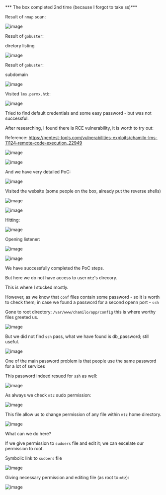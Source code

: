 *** The box  completed 2nd time (because I forgot to take ss)***

Result of `nmap` scan:

![image](https://github.com/user-attachments/assets/94230a51-1a0e-445d-a5fa-8309c3aca4d8)

Result of `gobuster`:

  diretory listing

![image](https://github.com/user-attachments/assets/821f6edc-c7c0-44a7-833b-46f26840388c)

Result of `gobuster`:

  subdomain

![image](https://github.com/user-attachments/assets/b7d2933a-8ba3-4748-bf8a-2cd8823221f4)

Visited `lms.permx.htb`:

![image](https://github.com/user-attachments/assets/d78192be-9ea2-4b20-aee6-6c848c9e9b10)

Tried to find default credentials and some easy password - but was not successful.

After researching, I found there is RCE vulnerability, it is worth to try out:

Reference: https://pentest-tools.com/vulnerabilities-exploits/chamilo-lms-11124-remote-code-execution_22949

![image](https://github.com/user-attachments/assets/ec53cd3a-0864-4fb6-8c82-6cd7201ac266)

![image](https://github.com/user-attachments/assets/a53e40d5-2383-497e-9c2b-9851a80bc42e)

And we have very detailed PoC:

![image](https://github.com/user-attachments/assets/e14e57c6-ca72-4404-aace-d0d9e8dd85bd)

Visited the website (some people on the box, already put the reverse shells)

![image](https://github.com/user-attachments/assets/15aadc10-0a3e-4d25-b86d-b2413a74cbd4)

![image](https://github.com/user-attachments/assets/a68add71-bfc4-48e2-9ec7-ebd85f1768c3)

Hitting:

![image](https://github.com/user-attachments/assets/2d6c19b1-c31c-480e-b6c4-099d46c91816)

Opening listener:

![image](https://github.com/user-attachments/assets/ec4e96b2-2ddb-4838-acba-4dd2616bade1)

![image](https://github.com/user-attachments/assets/65265c7a-13e9-4dca-aeb5-b0ab17d8a1a3)

We have successfully completed the PoC steps.

But here we do not have access to user `mtz`'s direcory.

This is where I stucked mostly.

However, as we know that `conf` files contain some password - so it is worth to check them; in case we found a password for a second openn port - `ssh`

Gone to root directory: `/var/www/chamilo/app/config` this is where worthy files greeted us. 

![image](https://github.com/user-attachments/assets/3c3d05e5-4427-4dd8-b0da-dbc78deb39b0)

But we did not find `ssh` pass, what we have found is db_password; still useful.

![image](https://github.com/user-attachments/assets/dd8effb7-4d90-4111-aaa3-9fec320c465b)

One of the main password problem is that people use the same password for a lot of services

This password indeed resued for `ssh` as well:

![image](https://github.com/user-attachments/assets/91944be8-ccd8-49ba-9274-31d1bd847db5)

As always we check `mtz` sudo permission:

![image](https://github.com/user-attachments/assets/64189895-3694-4ad0-8f61-8bb07a765be9)

This file allow us to change permission of any file within `mtz` home directory.

![image](https://github.com/user-attachments/assets/3213798d-7839-43c7-a978-e6936d78e94b)

What can we do here?

If we give permission to `sudoers` file and edit it; we can escelate our permission to root.

Symbolic link to `sudoers`  file

![image](https://github.com/user-attachments/assets/53ce8329-5d64-48b2-9c02-0079a2598260)

Giving necessary permission and editing file (as root to `mtz`):

![image](https://github.com/user-attachments/assets/f3496f34-c52e-4918-8ade-af077386dfff)












